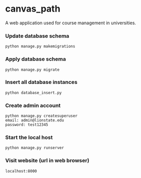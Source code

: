 # canvas_path
A web application used for course management in universities.

### Update database schema
```
python manage.py makemigrations
```

### Apply database schema
```
python manage.py migrate
```

### Insert all database instances
```
python database_insert.py
```

### Create admin account
```
python manage.py createsuperuser
email: admin@lionstate.edu
password: test12345
```

### Start the local host
```
python manage.py runserver
```

### Visit website (url in web browser)
```
localhost:8000
```
